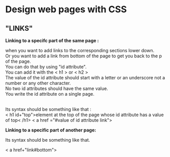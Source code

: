 # Design web pages with CSS

## "LINKS"

**Linking to a specifc part of the same page :**<br>

when you want to add links to the corresponding sections lower down.<br> 
Or you want to add a link from bottom of the page to get you back to the p of the page.<br> 
You can do that by using "id attribute".<br>
You can add it with the < h1 > or < h2 > <br>
The value of the id attribute should start with a letter or an underscore not a number or any other character.<br>
No two id attributes should have the same value. <br>
You write the id attribute on a single page. <br> <br>

Its syntax should be something like that : <br>
< h1 id+"top">element at the top of the page whose id attribute has a value of top< /h1> 
< a href ="#value of id attribute link"><br>

**Linking to a specific part of another page:** <br>

Its syntax should be something like that.<br>

< a href+"link#bottom">
